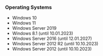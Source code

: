 
### Operating Systems

- Windows 10
- Windows 11
- Windows Server 2019
- Windows 8.1 (until 10.01.2023)
- Windows Server 2016 (until 12.01.2027)
- Windows Server 2012 R2 (until 10.10.2023)
- Windows Server 2012 (until 10.10.2023)
